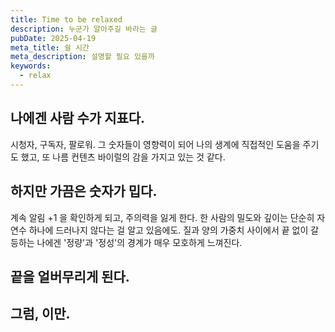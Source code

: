 ```yaml
---
title: Time to be relaxed
description: 누군가 알아주길 바라는 글
pubDate: 2025-04-19
meta_title: 쉴 시간
meta_description: 설명할 필요 있을까
keywords:
  - relax
---
```

## 나에겐 사람 수가 지표다.

시청자, 구독자, 팔로워. 
그 숫자들이 영향력이 되어 나의 생계에 직접적인 도움을 주기도 했고, 
또 나름 컨텐츠 바이럴의 감을 가지고 있는 것 같다.


## 하지만 가끔은 숫자가 밉다.

계속 알림 +1 을 확인하게 되고, 주의력을 잃게 한다.
한 사람의 밀도와 깊이는 단순히 자연수 하나에 드러나지 않다는 걸 알고 있음에도.
질과 양의 가중치 사이에서 끝 없이 갈등하는 나에겐 '정량'과 '정성'의 경계가 매우 모호하게 느껴진다.


## 끝을 얼버무리게 된다. 
## 그럼, 이만.